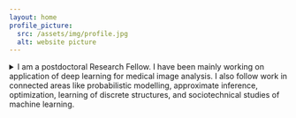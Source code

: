```yaml
---
layout: home
profile_picture:
  src: /assets/img/profile.jpg
  alt: website picture
---
```


<details markdown=1>
  <summary><span class="change-person" i-content="I am" he-content="Praveen Gurunath Bharathi is">I am</span> a postdoctoral Research Fellow. <span class="change-person" i-content="I have" he-content="He has">I have</span> been mainly working on application of deep learning for medical image analysis. <span class="change-person" i-content="I also follow" he-content="He also follows">I also follow</span> work in connected areas like probabilistic modelling, approximate inference, optimization, learning of discrete structures, and sociotechnical studies of machine learning.</summary>
  <!-- &nbsp;   -->
  <span class="change-person" i-content="I obtained my" he-content="He obtained his">I obtained my</span> PhD in deep learning at [Mila]({{ site.data.links.mila_url }}) (Montréal,&nbsp;Canada), under the supervision of [Yoshua Bengio]({{ site.data.links.yoshua_url }}). Prior to that <span class="change-person" i-content="I" he-content="he">I</span> studied at [École Centrale de Paris]({{ site.data.links.ecp_url }}) (Paris,&nbsp;France) in applied mathematics and at [ÉNS Paris-Saclay]({{ site.data.links.ens_url }}) (Paris,&nbsp;France) in [machine learning and computer vision]({{ site.data.links.mva_url }}). <span class="change-person" i-content="I had the privilege to work" he-content="He worked">I had the privilege to work</span> in the machine learning group led by [Nando de Freitas]({{ site.data.links.nando_url }}) both at [UBC]({{ site.data.links.ubc_url }}) (Vancouver,&nbsp;Canada) and [DeepMind]({{ site.data.links.deepmind_url }}) (London,&nbsp;United Kingdom), and also at [Google Brain]({{ site.data.links.brain_url }}) (Mountain&nbsp;View,&nbsp;US), under the supervision of [Samy Bengio]({{ site.data.links.samy_url }}).
  <hr/>
</details>  
<br/>

<!-- <hr/> -->

<!-- ## News

{% for new_elem in site.data.news limit:4 %}
<div class="news-elem">
  <div class="monospace news-date">{{ new_elem.date }}</div>
  <div class="news-content">{{ new_elem.content | markdownify }}</div>
</div>
{% endfor %}
<br/> -->

<!-- <hr/>

## Research Interests

{% for research_elem in site.data.research %}
<div class="research-elem">
  <div class="research-icon">
    <embed class="research-svg" src='{{ research_elem.svg | append: ".svg" | prepend: "assets/img/research/" | prepend: site.baseurl }}'/>
  </div>
  <div class="research-content">
  <h3>{{ research_elem.title }}
  {% if research_elem.link %}
  <a href="{{ research_elem.link }}" class="monospace">
    <nobr>[+]</nobr>
  </a>
  {% endif%}
  </h3>
  {{ research_elem.content | markdownify }}
  </div>
</div>
{% endfor %} -->